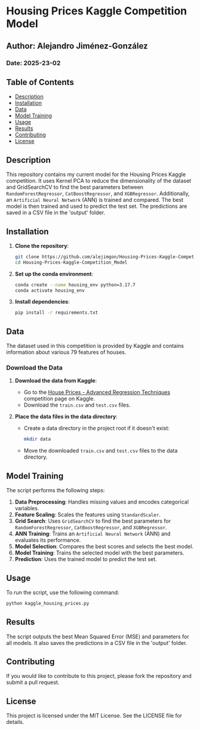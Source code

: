 # Housing Prices Kaggle Competition Model

## Author: Alejandro Jiménez-González
### Date: 2025-23-02

## Table of Contents
- [Description](#description)
- [Installation](#installation)
- [Data](#data)
- [Model Training](#model-training)
- [Usage](#usage)
- [Results](#results)
- [Contributing](#contributing)
- [License](#license)

## Description
This repository contains my current model for the Housing Prices Kaggle competition. It uses Kernel PCA to reduce the dimensionality of the dataset and GridSearchCV to find the best parameters between `RandomForestRegressor`, `CatBoostRegressor`, and `XGBRegressor`. Additionally, an `Artificial Neural Network` (ANN) is trained and compared. The best model is then trained and used to predict the test set. The predictions are saved in a CSV file in the 'output' folder.

## Installation
1. **Clone the repository**:
    ```sh
    git clone https://github.com/alejimgon/Housing-Prices-Kaggle-Competition-Model.git
    cd Housing-Prices-Kaggle-Competition_Model
    ```

2. **Set up the conda environment**:
    ```sh
    conda create --name housing_env python=3.17.7
    conda activate housing_env
    ```

3. **Install dependencies**:
    ```sh
    pip install -r requirements.txt
    ```

## Data
The dataset used in this competition is provided by Kaggle and contains information about various 79 features of houses.

### Download the Data
1. **Download the data from Kaggle**:
    - Go to the [House Prices - Advanced Regression Techniques](https://www.kaggle.com/c/house-prices-advanced-regression-techniques/data) competition page on Kaggle.
    - Download the `train.csv` and `test.csv` files.

2. **Place the data files in the data directory**:
    - Create a data directory in the project root if it doesn't exist:
      ```sh
      mkdir data
      ```
    - Move the downloaded `train.csv` and `test.csv` files to the data directory.

## Model Training
The script performs the following steps:
1. **Data Preprocessing**: Handles missing values and encodes categorical variables.
2. **Feature Scaling**: Scales the features using `StandardScaler`.
3. **Grid Search**: Uses `GridSearchCV` to find the best parameters for `RandomForestRegressor`, `CatBoostRegressor`, and `XGBRegressor`.
4. **ANN Training**: Trains an `Artificial Neural Network` (ANN) and evaluates its performance.
5. **Model Selection**: Compares the best scores and selects the best model.
6. **Model Training**: Trains the selected model with the best parameters.
7. **Prediction**: Uses the trained model to predict the test set.

## Usage
To run the script, use the following command:
```sh
python kaggle_housing_prices.py
```

## Results
The script outputs the best Mean Squared Error (MSE) and parameters for all models. It also saves the predictions in a CSV file in the 'output' folder.

## Contributing
If you would like to contribute to this project, please fork the repository and submit a pull request.

## License
This project is licensed under the MIT License. See the LICENSE file for details.

